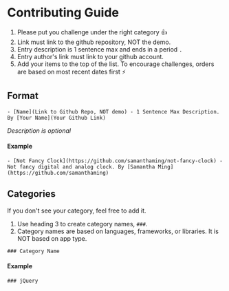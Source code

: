 # Contributing Guide

1. Please put you challenge under the right category 👍
2. Link must link to the github repository, NOT the demo.
3. Entry description is 1 sentence max and ends in a period `.`
4. Entry author's link must link to your github account.
5. Add your items to the top of the list. To encourage challenges, orders are based on most recent dates first ⚡️

## Format

`- [Name](Link to Github Repo, NOT demo) - 1 Sentence Max Description. By [Your Name](Your Github Link)`

_Description is optional_

#### Example

`- [Not Fancy Clock](https://github.com/samanthaming/not-fancy-clock) - Not fancy digital and analog clock. By [Samantha Ming](https://github.com/samanthaming)`

## Categories

If you don't see your category, feel free to add it.

1. Use heading 3 to create category names, `###`. 
2. Category names are based on languages, frameworks, or libraries. It is NOT based on app type.

`### Category Name`

#### Example

`### jQuery`
